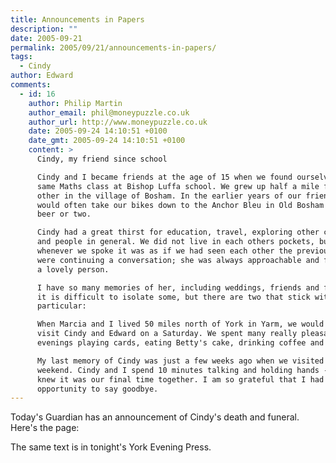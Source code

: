 ```yaml
---
title: Announcements in Papers
description: ""
date: 2005-09-21
permalink: 2005/09/21/announcements-in-papers/
tags:
  - Cindy
author: Edward
comments:
  - id: 16
    author: Philip Martin
    author_email: phil@moneypuzzle.co.uk
    author_url: http://www.moneypuzzle.co.uk
    date: 2005-09-24 14:10:51 +0100
    date_gmt: 2005-09-24 14:10:51 +0100
    content: >
      Cindy, my friend since school

      Cindy and I became friends at the age of 15 when we found ourselves in the
      same Maths class at Bishop Luffa school. We grew up half a mile from each
      other in the village of Bosham. In the earlier years of our friendship we
      would often take our bikes down to the Anchor Bleu in Old Bosham for a
      beer or two.

      Cindy had a great thirst for education, travel, exploring other cultures
      and people in general. We did not live in each others pockets, but
      whenever we spoke it was as if we had seen each other the previous day and
      were continuing a conversation; she was always approachable and friendly,
      a lovely person.

      I have so many memories of her, including weddings, friends and families,
      it is difficult to isolate some, but there are two that stick with me in
      particular:

      When Marcia and I lived 50 miles north of York in Yarm, we would often
      visit Cindy and Edward on a Saturday. We spent many really pleasant
      evenings playing cards, eating Betty's cake, drinking coffee and talking.

      My last memory of Cindy was just a few weeks ago when we visited for the
      weekend. Cindy and I spend 10 minutes talking and holding hands - we both
      knew it was our final time together. I am so grateful that I had this
      opportunity to say goodbye.
---
```


Today\'s Guardian has an announcement of Cindy\'s death and funeral.
Here\'s the page:  
 <!-- ![Whole Guardian
Page](https://www.tarrant.org.uk/wp-content/ber_36_050921_2281367.jpg){:
width="254" height="193"}

and the bottom right hand corner has this:  
 ![Announcements](https://www.tarrant.org.uk/wp-content/ber_37_050921_2282286.jpg){:
width="250" height="249"} -->

The same text is in tonight\'s York Evening Press.

